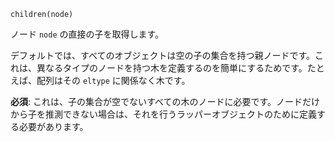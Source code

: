 ```
children(node)
```

ノード `node` の直接の子を取得します。

デフォルトでは、すべてのオブジェクトは空の子の集合を持つ親ノードです。これは、異なるタイプのノードを持つ木を定義するのを簡単にするためです。たとえば、配列はその `eltype` に関係なく木です。

**必須**: これは、子の集合が空でないすべての木のノードに必要です。ノードだけから子を推測できない場合は、それを行うラッパーオブジェクトのために定義する必要があります。
